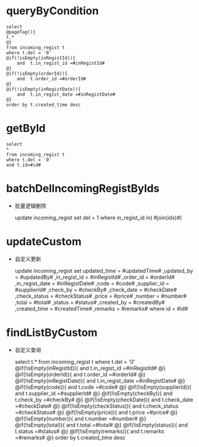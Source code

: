 queryByCondition
===


    select 
    @pageTag(){
    t.*
    @}
    from incoming_regist t
    where t.del = '0'  
    @if(!isEmpty(inRegistId)){
        and  t.in_regist_id =#inRegistId#
    @}
    @if(!isEmpty(orderId)){
        and  t.order_id =#orderId#
    @}
    @if(!isEmpty(inRegistDate)){
        and  t.in_regist_date =#inRegistDate#
    @}
    order by t.created_time desc
    
    
    
getById
===

    select
    *
    from incoming_regist t
    where t.del = '0'
    and t.id=#id#



batchDelIncomingRegistByIds
===

* 批量逻辑删除

    update incoming_regist set del = 1 where in_regist_id  in( #join(ids)#)
    


updateCustom
===

* 自定义更新

    update incoming_regist 
    set 
        updated_time = #updatedTime#
        ,updated_by = #updatedBy#
                ,in_regist_id = #inRegistId#
                ,order_id = #orderId#
                ,in_regist_date = #inRegistDate#
                ,code = #code#
                ,supplier_id = #supplierId#
                ,check_by = #checkBy#
                ,check_date = #checkDate#
                ,check_status = #checkStatus#
                ,price = #price#
                ,number = #number#
                ,total = #total#
                ,status = #status#
                ,created_by = #createdBy#
                ,created_time = #createdTime#
                ,remarks = #remarks#
    where id  = #id#
    
    
    
findListByCustom
===

* 自定义查询


    select 
    t.*
    from incoming_regist t
    where t.del = '0'  
    @if(!isEmpty(inRegistId)){
        and  t.in_regist_id =#inRegistId#
    @}
    @if(!isEmpty(orderId)){
        and  t.order_id =#orderId#
    @}
    @if(!isEmpty(inRegistDate)){
        and  t.in_regist_date =#inRegistDate#
    @}
    @if(!isEmpty(code)){
        and  t.code =#code#
    @}
    @if(!isEmpty(supplierId)){
        and  t.supplier_id =#supplierId#
    @}
    @if(!isEmpty(checkBy)){
        and  t.check_by =#checkBy#
    @}
    @if(!isEmpty(checkDate)){
        and  t.check_date =#checkDate#
    @}
    @if(!isEmpty(checkStatus)){
        and  t.check_status =#checkStatus#
    @}
    @if(!isEmpty(price)){
        and  t.price =#price#
    @}
    @if(!isEmpty(number)){
        and  t.number =#number#
    @}
    @if(!isEmpty(total)){
        and  t.total =#total#
    @}
    @if(!isEmpty(status)){
        and  t.status =#status#
    @}
    @if(!isEmpty(remarks)){
        and  t.remarks =#remarks#
    @}
    order by t.created_time desc